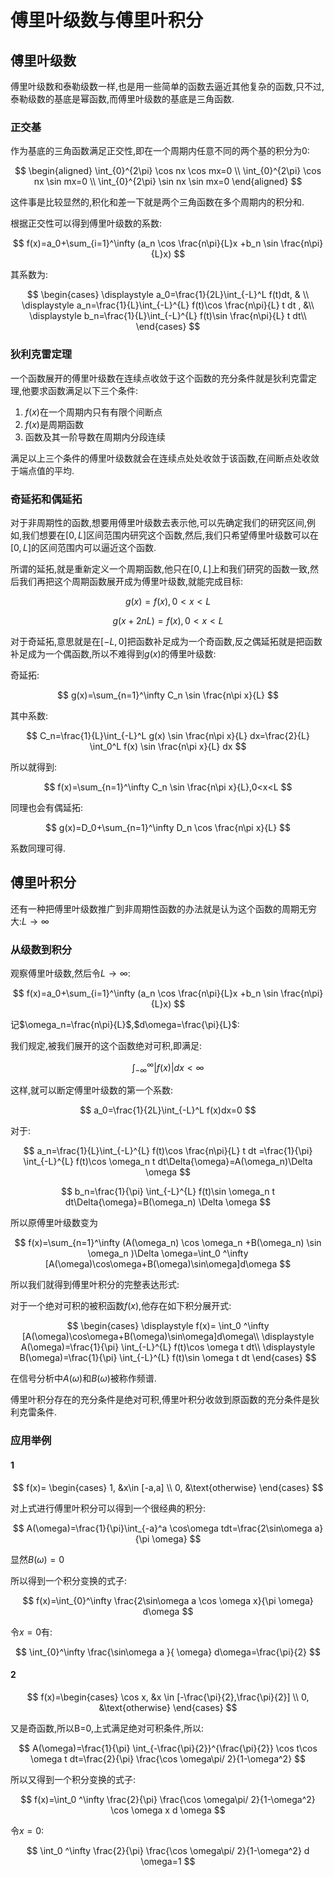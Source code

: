 # 傅里叶级数与傅里叶积分

## 傅里叶级数

傅里叶级数和泰勒级数一样,也是用一些简单的函数去逼近其他复杂的函数,只不过,泰勒级数的基底是幂函数,而傅里叶级数的基底是三角函数.

### 正交基

作为基底的三角函数满足正交性,即在一个周期内任意不同的两个基的积分为0:

$$
\begin{aligned}
\int_{0}^{2\pi} \cos nx \cos mx=0 \\
\int_{0}^{2\pi} \cos nx \sin mx=0 \\
\int_{0}^{2\pi} \sin nx \sin mx=0 
\end{aligned}
$$

这件事是比较显然的,积化和差一下就是两个三角函数在多个周期内的积分和.

根据正交性可以得到傅里叶级数的系数:

$$
f(x)=a_0+\sum_{i=1}^\infty (a_n \cos \frac{n\pi}{L}x +b_n \sin \frac{n\pi}{L}x)
$$

其系数为:

$$
\begin{cases} \displaystyle a_0=\frac{1}{2L}\int_{-L}^L f(t)dt, &  \\ \displaystyle a_n=\frac{1}{L}\int_{-L}^{L} f(t)\cos \frac{n\pi}{L} t dt , &\\  
\displaystyle b_n=\frac{1}{L}\int_{-L}^{L} f(t)\sin \frac{n\pi}{L} t dt\\
\end{cases}
$$


### 狄利克雷定理

一个函数展开的傅里叶级数在连续点收敛于这个函数的充分条件就是狄利克雷定理,他要求函数满足以下三个条件:

1. $f(x)$在一个周期内只有有限个间断点
2. $f(x)$是周期函数
3. 函数及其一阶导数在周期内分段连续

满足以上三个条件的傅里叶级数就会在连续点处处收敛于该函数,在间断点处收敛于端点值的平均.

### 奇延拓和偶延拓

对于非周期性的函数,想要用傅里叶级数去表示他,可以先确定我们的研究区间,例如,我们想要在$[0,L]$区间范围内研究这个函数,然后,我们只希望傅里叶级数可以在$[0,L]$的区间范围内可以逼近这个函数.

所谓的延拓,就是重新定义一个周期函数,他只在$[0,L]$上和我们研究的函数一致,然后我们再把这个周期函数展开成为傅里叶级数,就能完成目标:

$$
g(x)=f(x),0<x<L
$$

$$
g(x+2nL)=f(x) ,0<x<L 
$$

对于奇延拓,意思就是在$[-L,0]$把函数补足成为一个奇函数,反之偶延拓就是把函数补足成为一个偶函数,所以不难得到$g(x)$的傅里叶级数:

奇延拓:

$$
g(x)=\sum_{n=1}^\infty C_n \sin \frac{n\pi x}{L}
$$

其中系数:

$$
C_n=\frac{1}{L}\int_{-L}^L g(x) \sin \frac{n\pi x}{L} dx=\frac{2}{L} \int_0^L f(x) \sin \frac{n\pi x}{L} dx
$$

所以就得到:

$$
f(x)=\sum_{n=1}^\infty C_n \sin \frac{n\pi x}{L},0<x<L
$$

同理也会有偶延拓:

$$
g(x)=D_0+\sum_{n=1}^\infty D_n \cos \frac{n\pi x}{L}
$$

系数同理可得.

## 傅里叶积分  

还有一种把傅里叶级数推广到非周期性函数的办法就是认为这个函数的周期无穷大:$L\to\infty$

### 从级数到积分

观察傅里叶级数,然后令$L\to \infty$:

$$
f(x)=a_0+\sum_{i=1}^\infty (a_n \cos \frac{n\pi}{L}x +b_n \sin \frac{n\pi}{L}x)
$$

记$\omega_n=\frac{n\pi}{L}$,$d\omega=\frac{\pi}{L}$:

我们规定,被我们展开的这个函数绝对可积,即满足:

$$
\int_{-\infty}^{\infty} |f(x)|dx <\infty
$$

这样,就可以断定傅里叶级数的第一个系数:

$$
a_0=\frac{1}{2L}\int_{-L}^L f(x)dx=0
$$

对于:

$$
a_n=\frac{1}{L}\int_{-L}^{L} f(t)\cos \frac{n\pi}{L} t dt =\frac{1}{\pi} \int_{-L}^{L} f(t)\cos \omega_n t dt\Delta{\omega}=A(\omega_n)\Delta \omega
$$

$$
b_n=\frac{1}{\pi} \int_{-L}^{L} f(t)\sin \omega_n t dt\Delta{\omega}=B(\omega_n) \Delta \omega
$$

所以原傅里叶级数变为

$$
f(x)=\sum_{n=1}^\infty (A(\omega_n) \cos \omega_n +B(\omega_n) \sin \omega_n )\Delta \omega=\int_0 ^\infty [A(\omega)\cos\omega+B(\omega)\sin\omega]d\omega
$$

所以我们就得到傅里叶积分的完整表达形式:

对于一个绝对可积的被积函数$f(x)$,他存在如下积分展开式:

$$
\begin{cases}
\displaystyle f(x)= \int_0 ^\infty [A(\omega)\cos\omega+B(\omega)\sin\omega]d\omega\\
\displaystyle A(\omega)=\frac{1}{\pi} \int_{-L}^{L} f(t)\cos \omega t dt\\
\displaystyle B(\omega)=\frac{1}{\pi} \int_{-L}^{L} f(t)\sin \omega t dt
\end{cases}
$$

在信号分析中$A(\omega)$和$B(\omega)$被称作频谱.

傅里叶积分存在的充分条件是绝对可积,傅里叶积分收敛到原函数的充分条件是狄利克雷条件.

### 应用举例

#### 1

$$
f(x)=
\begin{cases} 1, &x\in [-a,a]  \\ 0, &\text{otherwise}  \end{cases}
$$

对上式进行傅里叶积分可以得到一个很经典的积分:

$$
A(\omega)=\frac{1}{\pi}\int_{-a}^a \cos\omega tdt=\frac{2\sin\omega a}{\pi \omega}
$$

显然$B(\omega)=0$

所以得到一个积分变换的式子:

$$
f(x)=\int_{0}^\infty \frac{2\sin\omega a \cos \omega x}{\pi \omega} d\omega
$$

令$x=0$有:

$$
\int_{0}^\infty \frac{\sin\omega a }{ \omega} d\omega=\frac{\pi}{2}
$$

#### 2

$$
f(x)=\begin{cases} \cos x, &x \in [-\frac{\pi}{2},\frac{\pi}{2}]  \\ 0, &\text{otherwise}  \end{cases}
$$

又是奇函数,所以B=0,上式满足绝对可积条件,所以:

$$
A(\omega)=\frac{1}{\pi} \int_{-\frac{\pi}{2}}^{\frac{\pi}{2}} \cos t\cos \omega t dt=\frac{2}{\pi} \frac{\cos \omega\pi/ 2}{1-\omega^2}
$$

所以又得到一个积分变换的式子:

$$
f(x)=\int_0 ^\infty \frac{2}{\pi} \frac{\cos \omega\pi/ 2}{1-\omega^2} \cos \omega x d \omega
$$

令$x=0$:

$$
\int_0 ^\infty \frac{2}{\pi} \frac{\cos \omega\pi/ 2}{1-\omega^2} d \omega=1
$$